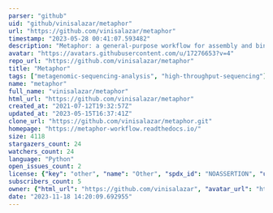```yaml
---
parser: "github"
uid: "github/vinisalazar/metaphor"
url: "https://github.com/vinisalazar/metaphor"
timestamp: "2023-05-28 00:41:07.593482"
description: "Metaphor: a general-purpose workflow for assembly and binning of metagenomes"
avatar: "https://avatars.githubusercontent.com/u/17276653?v=4"
repo_url: "https://github.com/vinisalazar/metaphor"
title: "Metaphor"
tags: ["metagenomic-sequencing-analysis", "high-throughput-sequencing"]
name: "metaphor"
full_name: "vinisalazar/metaphor"
html_url: "https://github.com/vinisalazar/metaphor"
created_at: "2021-07-12T19:32:57Z"
updated_at: "2023-05-15T16:37:41Z"
clone_url: "https://github.com/vinisalazar/metaphor.git"
homepage: "https://metaphor-workflow.readthedocs.io/"
size: 4118
stargazers_count: 24
watchers_count: 24
language: "Python"
open_issues_count: 2
license: {"key": "other", "name": "Other", "spdx_id": "NOASSERTION", "url": null, "node_id": "MDc6TGljZW5zZTA="}
subscribers_count: 5
owner: {"html_url": "https://github.com/vinisalazar", "avatar_url": "https://avatars.githubusercontent.com/u/17276653?v=4", "login": "vinisalazar", "type": "User"}
date: "2023-11-18 14:20:09.692955"
---
```

